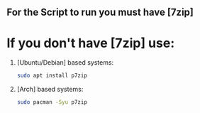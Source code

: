 ## For the Script to run you must have [7zip]

# If you don't have [7zip] use:

1. [Ubuntu/Debian] based systems:
    ```sh
    sudo apt install p7zip
    ```
2. [Arch] based systems:
   ```sh
   sudo pacman -Syu p7zip
   ```
